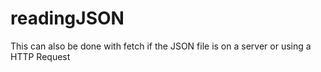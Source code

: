 # readingJSON

This can also be done with fetch if the JSON file is on a server or using a HTTP Request
